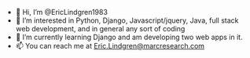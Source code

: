 - 👋 Hi, I’m @EricLindgren1983
- 👀 I’m interested in Python, Django, Javascript/jquery, Java, full stack web development, and in general any sort of coding
- 🌱 I’m currently learning Django and am developing two web apps in it.
- 📫 You can reach me at Eric.Lindgren@marcresearch.com

<!---
EricLindgren1983/EricLindgren1983 is a ✨ special ✨ repository because its `README.md` (this file) appears on your GitHub profile.
You can click the Preview link to take a look at your changes.
--->
